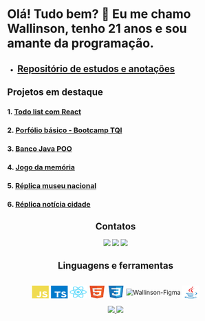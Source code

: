 # Olá! Tudo bem? 👋 Eu me chamo Wallinson, tenho 21 anos e sou amante da programação.

- ## [Repositório de estudos e anotações](https://github.com/wallinsonrocha/Estudos)

## Projetos em destaque
### 1. [Todo list com React](https://github.com/wallinsonrocha/todo-list-react)
### 2. [Porfólio básico - Bootcamp TQI](https://github.com/wallinsonrocha/portfolio-basico-TQI-bootcamp)
### 3. [Banco Java POO](https://github.com/wallinsonrocha/banco-poo)
### 4. [Jogo da memória](https://github.com/wallinsonrocha/jogo-da-memoria-bootcamp-TQI)
### 5. [Réplica museu nacional](https://github.com/wallinsonrocha/replica-museu-nacional)
### 6. [Réplica notícia cidade](https://github.com/wallinsonrocha/noticias-cidade-replica)

<h2 align="center">Contatos</h2>
<div align="center"> 
  <a href="https://instagram.com/wallinsonrocha" target="_blank"><img src="https://img.shields.io/badge/-Instagram-%23E4405F?style=for-the-badge&logo=instagram&logoColor=white" target="_blank"></a>
  <a href = "mailto:wrnr288@gmail.com"><img src="https://img.shields.io/badge/-Gmail-%23333?style=for-the-badge&logo=gmail&logoColor=white" target="_blank"></a>
  <a href="https://www.linkedin.com/in/wallinsonrocha/" target="_blank"><img src="https://img.shields.io/badge/-LinkedIn-%230077B5?style=for-the-badge&logo=linkedin&logoColor=white" target="_blank"></a>  
</div>


<h2 align="center">Linguagens e ferramentas</h2>

<div align="center"><br>
  <img align="center" alt="Wallinson-Js" height="30" width="40" src="https://raw.githubusercontent.com/devicons/devicon/master/icons/javascript/javascript-plain.svg">
  <img align="center" alt="Wallinson-Ts" height="30" width="40" src="https://raw.githubusercontent.com/devicons/devicon/master/icons/typescript/typescript-plain.svg">
  <img align="center" alt="Wallinson-React" height="30" width="40" src="https://raw.githubusercontent.com/devicons/devicon/master/icons/react/react-original.svg">
  <img align="center" alt="Wallinson-HTML" height="30" width="40" src="https://raw.githubusercontent.com/devicons/devicon/master/icons/html5/html5-original.svg">
  <img align="center" alt="Wallinson-CSS" height="30" width="40" src="https://raw.githubusercontent.com/devicons/devicon/master/icons/css3/css3-original.svg">  
  <img align="center" alt="Wallinson-Figma" height="30" width="40" src="https://cdn.jsdelivr.net/gh/devicons/devicon/icons/figma/figma-original.svg" />
  <img align="center" alt="Wallinson-Java" height="30" width="40" src="https://raw.githubusercontent.com/devicons/devicon/master/icons/java/java-original.svg" />
</div>
<br/>
<div align="center">
  <a href="https://github.com/wallinsonrocha">
  <img height="180em" src="https://github-readme-stats.vercel.app/api?username=wallinsonrocha&show_icons=true&theme=merko&include_all_commits=true&count_private=true"/>
  <img height="180em" src="https://github-readme-stats.vercel.app/api/top-langs/?username=wallinsonrocha&layout=compact&langs_count=7&theme=merko"/>
</div>
